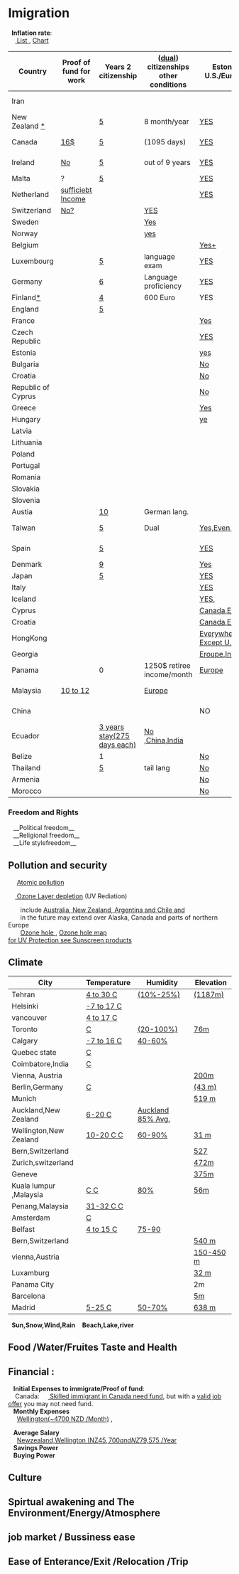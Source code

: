 <h1>Imigration </h1>

&nbsp;&nbsp;__Inflation rate__:<br>
&nbsp;&nbsp;&nbsp;&nbsp;<a href="https://www.google.com/search?q=countries+inflation+rate&ie=utf-8&oe=utf-8&client=firefox-b-ab">
List	</a>   , <a href="https://tradingeconomics.com/country-list/inflation-rate">Chart</a> <br>

|Country|Proof of fund for work|Years 2 citizenship|(<a href="https://www.google.com/search?num=100&ei=9rJlW429KIvNjgTr16qYCA&q=dual++citizenship&oq=dual++citizenship">dual</a>) citizenships other conditions|Estonia U.S./Europe   |  Language |Currency/US$|GDP|Exports|
|-------|----|-----|-------------|---------------------|-----------|----|-----|-----|
|Iran  ||||||<a href="https://www.xe.com/currencycharts/?from=IRR&to=USD&view=10Y">Rial</a>(0.00001)|<a href="https://tradingeconomics.com/iran/gdp">400 billion$</a>|Oil|
|New Zealand  <a href="https://www.immigration.govt.nz/new-zealand-visas/options/live-permanently">* </a> | |<a href="https://www.govt.nz/browse/nz-passports-and-citizenship/nz-citizenship/requirements-for-nz-citizenship/presence-requirements/">5 </a>|8 month/year|<a href="https://en.wikipedia.org/wiki/Visa_requirements_for_New_Zealand_citizens">YES</a>|English|<a href="https://www.xe.com/currencycharts/?from=NZD&to=USD&view=1D">NZ Dollar</a>(0.67)|<a href="https://www.google.com/search?num=100&ei=gullW_34OMnD6QS2xa74CA&q=new+zealand+gdp&oq=New++gdp">$185 B</a>|<a href="https://globaledge.msu.edu/countries/new-zealand/tradestats">Diary,Food,wood</a>|
|Canada |<a href="https://www.canada.ca/en/immigration-refugees-citizenship/services/immigrate-canada/start-visa/eligibility.html?_ga=2.93708568.420621209.1533722461-1886814211.1533722461#money">16$</a>|<a href="https://www.canada.ca/en/immigration-refugees-citizenship/services/canadian-citizenship/become-canadian-citizen/eligibility.html">5</a>|(1095 days)|<a href="https://en.wikipedia.org/wiki/Visa_requirements_for_Canadian_citizens">YES</a>|English,french|<a href="https://xe.com/currencycharts/?from=CAD&to=USD&view=5Y">CA Dollar</a>(0.75)|  <a href="https://www.google.com/search?q=canada+gdp&oq=canada+gdp">$1.53 trillion</a>| Enery,wood,Mineral|
|Ireland |<a href="http://www.inis.gov.ie/en/INIS/Pages/Employment%20(Permits%20etc.)">No</a>|<a href="http://www.citizensinformation.ie/en/moving_country/irish_citizenship/becoming_an_irish_citizen_through_naturalisation.html">5</a>|out of 9 years</a>|<a href="https://en.wikipedia.org/wiki/Visa_requirements_for_Irish_citizens">YES</a>|English|<a href="https://www.xe.com/currencycharts/?from=IEP&to=USD&view=10Y">Irish pound</a>(1.5)||
|Malta|?|<a href="https://integration.gov.mt/en/ResidenceAndVisas/Pages/Citizenship.aspx">5</a>||<a href="https://en.wikipedia.org/wiki/Visa_requirements_for_Maltese_citizens">YES</a>|<a href="https://en.wikipedia.org/wiki/Languages_of_Malta">Maltese,English</a>|Euro|
|Netherland|<a href="https://ind.nl/en/Pages/income.aspx">sufficiebt Income</a>|||<a href="https://en.wikipedia.org/wiki/Visa_requirements_for_Dutch_citizens">YES</a>|Dutch,English||
|Switzerland|<a href="https://www.swissinfo.ch/eng/work-permits/29191706">No?</a>||<a href="https://en.wikipedia.org/wiki/Visa_requirements_for_Swiss_citizens">YES</a>|||
|Sweden|||<a href="https://en.wikipedia.org/wiki/Visa_requirements_for_Swedish_citizens">Yes</a>|||
|Norway|||<a href="https://en.wikipedia.org/wiki/Visa_requirements_for_Norwegian_citizens">yes</a>|||
Belgium||||<a href="https://en.wikipedia.org/wiki/Visa_requirements_for_Belgian_citizens">Yes+</a>||
|Luxembourg| |<a href="https://en.wikipedia.org/wiki/Luxembourgish_nationality_law">5</a> |language exam |<a href="https://en.wikipedia.org/wiki/Visa_requirements_for_Luxembourgish_citizens">YES</a>|<a href="https://en.wikipedia.org/wiki/Languages_of_Luxembourg">Luxembourgish</a>|<a href="https://www.xe.com/currencycharts/?from=LUF&to=USD&view=5Y">LUF</a>(0.28)||
|Germany || <a href="http://www.germany-visa.org/german-citizenship/">6</a> |Language proficiency|<a href="https://en.wikipedia.org/wiki/Visa_requirements_for_German_citizens">YES</a>|German|<a href="https://www.xe.com/currencycharts/?from=DEM&to=USD&view=5Y">DE Mark</a>(0.6)||
|Finland<a href="https://en.wikipedia.org/wiki/Visa_requirements_for_Finnish_citizens">*</a>||<a href="https://migri.fi/en/permanent-residence-permit">4 </a>|600 Euro|YES|Finish,Swedish|<a href="https://www.xe.com/currencycharts/?from=FIM&to=USD&view=5Y">FI Marka</a>(0.2)||
|England ||<a href="https://iasservices.org.uk/indefinite-leave-to-remain/apply-for-indefinite-leave-to-remain/">5</a> ||||
|France||||<a href="https://en.wikipedia.org/wiki/Visa_requirements_for_French_citizens">Yes</a>||
|Czech Republic||||<a href="https://en.wikipedia.org/wiki/Visa_requirements_for_Czech_citizens">YES</a>||
|Estonia||||<a href="https://en.wikipedia.org/wiki/Visa_requirements_for_Estonian_citizens">yes</a>||
|Bulgaria||||<a href="https://en.wikipedia.org/wiki/Visa_requirements_for_Bulgarian_citizens">No</a>||
|Croatia||||<a href="https://en.wikipedia.org/wiki/Visa_requirements_for_Croatian_citizens">No</a>||
|Republic of Cyprus||||<a href="https://en.wikipedia.org/wiki/Visa_requirements_for_Cypriot_citizens">No</a>||
|Greece||||<a href="https://en.wikipedia.org/wiki/Visa_requirements_for_Greek_citizens">Yes</a>||
|Hungary||||<a href="https://en.wikipedia.org/wiki/Visa_requirements_for_Hungarian_citizens">ye</a>||
|Latvia||||||
|Lithuania||||||
|Poland||||||
|Portugal||||||
|Romania||||||
|Slovakia||||||
|Slovenia||||||
|Austia||<a href="https://www.migration.gv.at/en/living-and-working-in-austria/integration-and-citizenship/citizenship/">10</a>|German lang.||German,English||
|Taiwan||<a href="https://en.wikipedia.org/wiki/Nationality_law_of_Taiwan">5 </a>|Dual|<a href="https://en.wikipedia.org/wiki/Visa_requirements_for_Taiwanese_citizens">Yes,Even china</a>|<a href="https://en.wikipedia.org/wiki/Languages_of_Taiwan">Chines manderin</a>||
|Spain ||<a href="https://www.expatica.com/new/es/moving/citizenship/spain-citizenship-107634/">5</a>||<a href="https://en.wikipedia.org/wiki/Visa_requirements_for_Spanish_citizens">YES</a>||<a href="https://www.xe.com/currencycharts/?from=ESP&to=USD&view=10Y">ES Peseta</a>(0.007)||
|Denmark||<a href="https://www.justlanded.com/english/Denmark/Denmark-Guide/Visas-Permits/Citizenship">9 </a>||<a href="https://en.wikipedia.org/wiki/Visa_requirements_for_Danish_citizens">Yes</a>|||
|Japan ||<a href="https://www.wikihow.com/Become-a-Japanese-Citizen">5</a>||<a href="https://en.wikipedia.org/wiki/Visa_requirements_for_Japanese_citizens">YES</a>|||
|Italy||||<a href="https://en.wikipedia.org/wiki/Visa_requirements_for_Italian_citizens">YES</a>|||
|Iceland||||<a href="https://en.wikipedia.org/wiki/Visa_requirements_for_Icelandic_citizens">YES,</a>|Icelandic||
|Cyprus||||<a href="https://en.wikipedia.org/wiki/Visa_requirements_for_Cypriot_citizens">Canada,Europe|||
|Croatia||||<a href="https://en.wikipedia.org/wiki/Visa_requirements_for_Croatian_citizens">Canada,Europe</a>|||
|HongKong||||<a href="https://en.wikipedia.org/wiki/Visa_requirements_for_Chinese_citizens_of_Hong_Kong">Everywhere Except U.S.</a>|||
|Georgia||||<a href="https://en.wikipedia.org/wiki/Visa_requirements_for_Georgian_citizens">Eroupe,India</a>|||
|Panama ||0|1250$ retiree income/month|<a href="https://en.wikipedia.org/wiki/Visa_requirements_for_Panamanian_citizens">Europe</a>||US$| $44 B|<a href="https://en.wikipedia.org/wiki/Economy_of_Panama">Antibitics,Fuel</a>|
|Malaysia |<a href="https://www.justlanded.com/english/Malaysia/Malaysia-Guide/Visas-Permits/Malaysian-citizenship">10 to 12</a>||<a href="https://en.wikipedia.org/wiki/Visa_requirements_for_Malaysian_citizens">Europe</a>||<a href="https://www.xe.com/currencycharts/?from=MYR&to=USD&view=10Y">MY Ringit</a>(0.25)||
|China ||||NO||<a href="https://www.xe.com/currencycharts/?from=USD&to=CNY&view=10Y">CN Yuan</a>(0.13)||
|Ecuador||<a href="https://translate.googleusercontent.com/translate_c?depth=1&rurl=translate.google.com&sl=auto&sp=nmt4&tl=en&u=https://www.cancilleria.gob.ec/obtencion-de-nacionalidad-ecuatoriana-mediante-carta-de-naturalizacion/&xid=17259,15700021,15700124,15700149,15700168,15700186,15700191,15700201,15700208&usg=ALkJrhguEYp7mmJGyyd-aHZgqXoilruutw">3 years stay(275 days each)</a>|<a href="https://en.wikipedia.org/wiki/Visa_requirements_for_Ecuadorian_citizens">No ,China,India</a>||||
|Belize  ||1||<a href="https://en.wikipedia.org/wiki/Visa_requirements_for_Belizean_citizens">No</a>||<a href="https://www.xe.com/currencycharts/?from=BZD&to=USD&view=5Y">Belize $</a>(0.5)||
|Thailand| |<a href="https://www.justlanded.com/english/Thailand/Thailand-Guide/Visas-Permits/Thai-Citizenship">5</a>|  tail lang|<a href="https://en.wikipedia.org/wiki/Visa_requirements_for_Thai_citizens">No</a>|||
|Armenia||||<a href="https://en.wikipedia.org/wiki/Visa_requirements_for_Armenian_citizens">No</a>|||
|Morocco||||<a href="https://en.wikipedia.org/wiki/Visa_requirements_for_Moroccan_citizens">No</a>|||
	
 <h3>Freedom and Rights</h2> 
  &nbsp;&nbsp; __Political freedom__
 <br>
  &nbsp;&nbsp; __Religional freedom__
 <br>
 &nbsp;&nbsp; __Life stylefreedom__
 <br>

<h2> Pollution and security</h2>

  &nbsp;&nbsp;&nbsp;&nbsp;  <a href="https://www.mpg.de/11583624/original-1508156177.jpg?t=eyJ3aWR0aCI6MTQwMCwib2JqX2lkIjoxMTU4MzYyNH0=--89a145434832f20e7ee237570e87985767547d5d"> Atomic pollution</a>
  <br>
  
  &nbsp;&nbsp;&nbsp;&nbsp;<a href="https://www.google.com/search?num=100&ei=uz1jW_OnC8iSsAH0ta7AAw&q=ozone+layer+depletion+affected+areas&oq=ozone+layer+depletion+affected+areas">
	Ozone Layer depletion</a> (UV Rediation) <br>
	
 &nbsp;&nbsp;&nbsp;&nbsp;&nbsp;&nbsp; include
 <a href="http://www.wmo.int/pages/prog/arep/WMOAntarcticOzoneBulletins2016.html">Australia, New Zealand, Argentina and Chile and </a><br>
 &nbsp;&nbsp;&nbsp;&nbsp;&nbsp;&nbsp; in the future may extend over Alaska, Canada and parts of northern Europe
  <br>
 &nbsp;&nbsp;&nbsp;&nbsp;&nbsp;&nbsp; <a href="http://archive.stats.govt.nz/browse_for_stats/environment/environmental-reporting-series/environmental-indicators/Home/Atmosphere-and-climate/ozone-hole.aspx">Ozone hole </a>,
 <a href="https://www.google.com/search?biw=1366&bih=645&tbs=qdr%3Ay&tbm=isch&sa=1&ei=EUNjW4vxEYWVsAGzuJPoDw&q=Ozone+hole+map+&oq=Ozone+hole+map+">Ozone hole map</a>
<br>
<a href="https://www.google.com/search?q=broad-spectrum+sunscreens&oq=broad-spectrum+sunscreens&aqs=chrome..69i57j0l5.436j0j7&sourceid=chrome&ie=UTF-8"> for UV Protection see Sunscreen products</a>
<br>

 <h2>	Climate	    </h2>

|City |Temperature| Humidity | Elevation |
|-----|-----------|----------|-----------|
| Tehran   | <a href="https://www.google.com/search?num=100&ei=xMJiW9OpM4Lt6ASs-o2wAw&q=+temperature+graph+tehran&oq=+temperature+graph+tehran">4 to 30 C</a>           |    <a href="https://www.weatheronline.co.uk/weather/maps/city?WMO=40754&CONT=asie&LAND=IR&ART=RLF&LEVEL=150"> (10%-25%) </a>       |  <a href="http://dateandtime.info/citycoordinates.php?id=112931">(1187m)</a>         |
| Helsinki |<a href="https://www.holiday-weather.com/helsinki/averages/"> -7 to 17 C</a> | | |
| vancouver |<a href="https://www.holiday-weather.com/vancouver/averages/"> 4 to 17 C</a> | | |
| Toronto |<a href="https://www.google.com/search?num=100&ei=fsNiW63pO8rX6ASMzqLYAw&q=temperature+graph+toronto&oq=temperature+graph+toronto">  C</a> | <a href="https://toronto.weatherstats.ca/charts/relative_humidity-hourly.html">(20-100%) </a> |  <a href="https://www.toronto.ca/311/knowledgebase/kb/docs/articles/information-and-technology/solutions-development/geospatial-competency-centre/torontos-elevationaltitude-above-sea-level.html">76m<a>|
| Calgary |<a href="https://www.holiday-weather.com/calgary/averages/">-7 to 16 C</a> | <a href="https://calgary.weatherstats.ca/charts/relative_humidity-hourly.html">40-60% </a>| |
| Quebec state |<a href="ttps://en.climate-data.org/region/62/#example0"> C</a> | | |
| Coimbatore,India |<a href="https://en.climate-data.org/location/2788/"> C</a> | | |
| Vienna, Austria |||<a href="http://www.vienna.climatemps.com/map.php">200m</a>|
| Berlin,Germany |<a href="https://www.holiday-weather.com/berlin/averages/"> C</a> | |<a href="http://dateandtime.info/citycoordinates.php?id=2950159">(43 m)</a>  |
| Munich ||| <a href="http://dateandtime.info/citycoordinates.php?id=2867714">519 m </a> |
| Auckland,New Zealand |<a href="https://en.climate-data.org/location/3605/">6-20 C</a> |  <a href="https://www.weatheronline.co.nz/weather/maps/city?WMO=93110&CONT=nznz&LAND=NZ8&ART=RLF&LEVEL=150">Auckland 85% Avg.</a>| |
| Wellington,New Zealand |<a href="https://en.climate-data.org/location/2/">10-20 C C</a> |  <a href="https://www.weatheronline.co.nz/weather/maps/city?WMO=93439&CONT=nznz&LAND=NZ7&ART=RLF&LEVEL=150">60-90%</a>|<a href="http://dateandtime.info/citycoordinates.php?id=2179537">31 m </a> |
|Bern,Switzerland|||<a href="http://www.floodmap.net/Elevation/ElevationMap/?gi=2661552">527</a>
|Zurich,switzerland |||<a href="http://www.floodmap.net/Elevation/ElevationMap/?gi=2657896">472m</a>|
|Geneve|||<a href="http://www.floodmap.net/Elevation/ElevationMap/?gi=2660646">375m</a>	
| Kuala lumpur ,Malaysia  |<a href="https://www.holiday-weather.com/kuala_lumpur/averages"> C C</a> |  <a href="https://weather-and-climate.com/average-monthly-Rainfall-Temperature-Sunshine,Kuala-Lumpur,Malaysia">80%</a>|   <a href="http://dateandtime.info/citycoordinates.php?id=1735161">56m </a>|
|Penang,Malaysia  |<a href="https://weather-and-climate.com/average-monthly-Rainfall-Temperature-Sunshine,Penang,Malaysia">31-32 C C</a> | | |
| Amsterdam |<a href="https://en.climate-data.org/location/3330/"> C</a> | | |
| Belfast |<a href="https://en.climate-data.org/location/6014/">4 to 15 C</a> | <a href="https://weather-and-climate.com/average-monthly-Humidity-perc,belfast-gb,United-Kingdom">75-90</a> | |
|Bern,Switzerland |||<a href="https://en.wikipedia.org/wiki/List_of_European_cities_by_elevation">540 m</a>|
|vienna,Austria||| <a href="https://en.wikipedia.org/wiki/Vienna">150-450 m</a>|
|Luxamburg|||<a href="https://www.graphicmaps.com/luxembourg">32 m</a>|
|Panama City|||2m|
|Barcelona |||<a href="http://www.barcelona.climatemps.com/map.php">5m</a>|
|Madrid |<a href="https://www.holiday-weather.com/madrid/averages/"> 5-25 C </a>|<a href="https://weather-and-climate.com/average-monthly-Humidity-perc,Madrid,Spain">50-70%</a>|<a href="http://www.floodmap.net/Elevation/ElevationMap/?gi=3117735">638 m</a>
	
 &nbsp;&nbsp;__Sun,Snow,Wind,Rain__ 
 &nbsp;&nbsp; __Beach,Lake,river__ <br>
 <h2> Food /Water/Fruites Taste and Health</h2>
 <h2>Financial :</h2>
 

&nbsp;&nbsp; __Initial Expenses to immigrate/Proof of fund__:<br>
&nbsp;&nbsp;&nbsp;&nbsp;Canada:
&nbsp;&nbsp;&nbsp;&nbsp;<a href="https://www.canada.ca/en/immigration-refugees-citizenship/services/immigrate-canada/express-entry/documents/proof-funds.html"> Skilled immigrant in Canada need fund</a>, but with a <a href="http://www.cic.gc.ca/english/helpcentre/answer.asp?qnum=695&top=29&_ga=2.119675712.957029425.1533227914-289267728.1533227914"> valid job offer</a>
you may not need fund.
<br> 
&nbsp;&nbsp; __Monthly Expenses__ <br>
&nbsp;&nbsp;&nbsp;&nbsp; <a href="https://www.expatistan.com/cost-of-living/wellington">Wellington(~4700 NZD /Month)</a> ,
<br>

&nbsp;&nbsp; __Average Salary__  <br>
&nbsp;&nbsp;&nbsp;&nbsp; <a href="https://www.payscale.com/research/NZ/Location=Wellington/Salary">Newzealand,Wellington (NZ$45,700 and NZ$79,575 /Year</a>
 <br>
&nbsp;&nbsp; __Savings Power__ <br>
&nbsp;&nbsp; __Buying Power__ <br>


<h2> Culture </h2>
<h2> Spirtual awakening and The Environment/Energy/Atmosphere </h2>
<h2> job market / Bussiness ease </h2>
<h2> Ease of Enterance/Exit /Relocation /Trip </h2>

